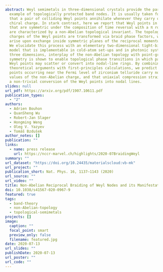 ```yaml
---
abstract: Weyl semimetals in three-dimensional crystals provide the paradigm
  example of topologically protected band nodes. It is usually taken for granted
  that a pair of colliding Weyl points annihilate whenever they carry opposite
  chiral charge. In stark contrast, here we report that Weyl points in systems
  that are symmetric under the composition of time reversal with a π rotation
  are characterized by a non-Abelian topological invariant. The topological
  charges of the Weyl points are transformed via braid phase factors, which
  arise upon exchange inside symmetric planes of the reciprocal momentum space.
  We elucidate this process with an elementary two-dimensional tight-binding
  model that is implementable in cold-atom set-ups and in photonic systems. In
  three dimensions, interplay of the non-Abelian topology with point-group
  symmetry is shown to enable topological phase transitions in which pairs of
  Weyl points may scatter or convert into nodal-line rings. By combining our
  theoretical arguments with first-principles calculations, we predict that Weyl
  points occurring near the Fermi level of zirconium telluride carry non-trivial
  values of the non-Abelian charge, and that uniaxial compression strain drives
  a non-trivial conversion of the Weyl points into nodal lines.
slides: null
url_pdf: https://arxiv.org/pdf/1907.10611.pdf
publication_types:
  - "2"
authors:
  - Adrien Bouhon
  - QuanSheng Wu
  - Robert-Jan Slager
  - Hongming Weng
  - Oleg V. Yazyev
  - Tomáš Bzdušek
author_notes: []
publication: ""
links:
  - name: press release
    url: https://nccr-marvel.ch/highlights/2020-07BraidingWeyl
summary: ""
url_dataset: "https://doi.org/10.24435/materialscloud:vb-mk"
url_project: ""
publication_short: Nat. Phys. 16, 1137—1143 (2020)
url_source: ""
url_video: ""
title: Non-Abelian Reciprocal Braiding of Weyl Nodes and its Manifestations in ZrTe
doi: 10.1038/s41567-020-0967-9
featured: true
tags:
  - band-theory
  - non-Abelian-topology
  - topological-semimetals
projects: []
image:
  caption: ""
  focal_point: smart
  preview_only: false
  filename: featured.jpg
date: 2020-07-13
url_slides: ""
publishDate: 2020-07-13
url_poster: ""
url_code: ""
---
```

